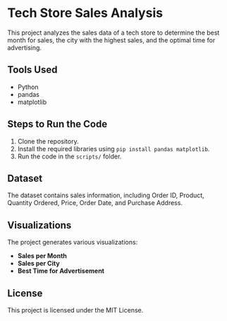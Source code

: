 # Tech Store Sales Analysis

This project analyzes the sales data of a tech store to determine the best month for sales, the city with the highest sales, and the optimal time for advertising.

## Tools Used
- Python
- pandas
- matplotlib

## Steps to Run the Code
1. Clone the repository.
2. Install the required libraries using `pip install pandas matplotlib`.
3. Run the code in the `scripts/` folder.

## Dataset
The dataset contains sales information, including Order ID, Product, Quantity Ordered, Price, Order Date, and Purchase Address.

## Visualizations
The project generates various visualizations:
- **Sales per Month**
- **Sales per City**
- **Best Time for Advertisement**

## License
This project is licensed under the MIT License.
